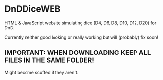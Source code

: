 # DnDDiceWEB
HTML &amp; JavaScript website simulating dice (D4, D6, D8, D10, D12, D20) for DnD.

Currently neither good looking or really working but will (probably) fix soon!

## IMPORTANT: WHEN DOWNLOADING KEEP ALL FILES IN THE SAME FOLDER!
Might become scuffed if they aren't.
